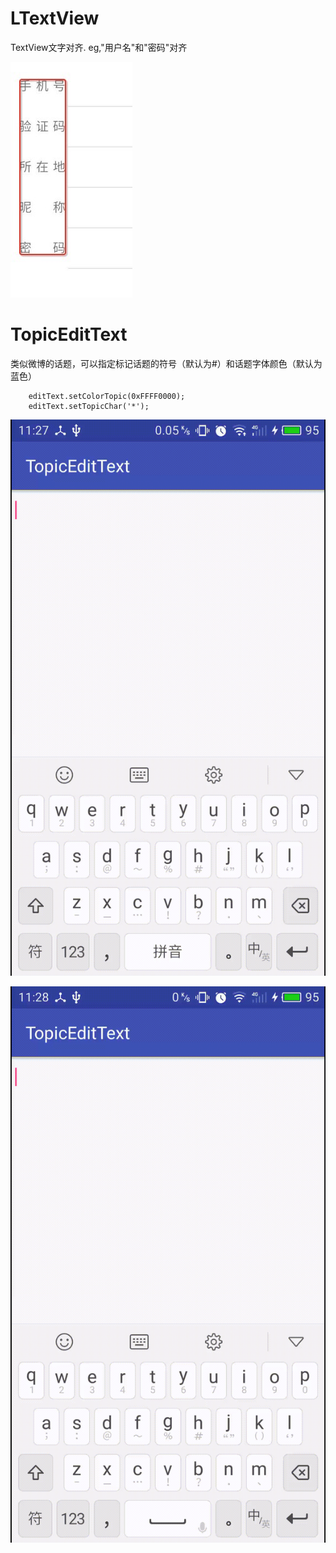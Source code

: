 # LTextView
TextView文字对齐. eg,"用户名"和"密码"对齐

![](./DA26BE88787920E331C8488BF561B95F.jpg)

# TopicEditText
类似微博的话题，可以指定标记话题的符号（默认为#）和话题字体颜色（默认为蓝色）

        editText.setColorTopic(0xFFFF0000);
        editText.setTopicChar('*');
        

![](./pics/device-2016-11-30-112729.gif)

![](./pics/device-2016-11-30-112902.gif)
